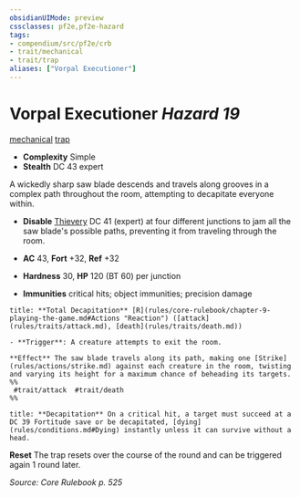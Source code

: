 ```yaml
---
obsidianUIMode: preview
cssclasses: pf2e,pf2e-hazard
tags:
- compendium/src/pf2e/crb
- trait/mechanical
- trait/trap
aliases: ["Vorpal Executioner"]
---
```

# Vorpal Executioner *Hazard 19*  
[mechanical](rules/traits/mechanical.md "Mechanical Hazard Trait")  [trap](rules/traits/trap.md "Trap Hazard Trait")  

- **Complexity** Simple
- **Stealth** DC 43 expert  

A wickedly sharp saw blade descends and travels along grooves in a complex path throughout the room, attempting to decapitate everyone within.

- **Disable** [Thievery](compendium/skills.md#Thievery) DC 41 (expert) at four different junctions to jam all the saw blade's possible paths, preventing it from traveling through the room.  

- **AC** 43, **Fort** +32, **Ref** +32
- **Hardness** 30, **HP** 120 (BT 60) per junction
- **Immunities** critical hits; object immunities; precision damage

```ad-embed-ability
title: **Total Decapitation** [R](rules/core-rulebook/chapter-9-playing-the-game.md#Actions "Reaction") ([attack](rules/traits/attack.md), [death](rules/traits/death.md))

- **Trigger**: A creature attempts to exit the room.

**Effect** The saw blade travels along its path, making one [Strike](rules/actions/strike.md) against each creature in the room, twisting and varying its height for a maximum chance of beheading its targets.  
%%
 #trait/attack  #trait/death 
%%
```
```ad-embed-ability
title: **Decapitation** On a critical hit, a target must succeed at a DC 39 Fortitude save or be decapitated, [dying](rules/conditions.md#Dying) instantly unless it can survive without a head.
```

**Reset** The trap resets over the course of the round and can be triggered again 1 round later.  

*Source: Core Rulebook p. 525*